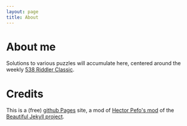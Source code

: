 ```yaml
---
layout: page
title: About
---
```


About me
===

Solutions to various puzzles will accumulate here, centered around the weekly [538 Riddler Classic](https://fivethirtyeight.com/tag/the-riddler/). 


Credits
===================

This is a (free) [github Pages](https://pages.github.com/) site, a mod of [Hector Pefo's mod](https://github.com/hectorpefo/hectorpefo.github.io) of the [Beautiful Jekyll project](https://github.com/daattali/beautiful-jekyll).
